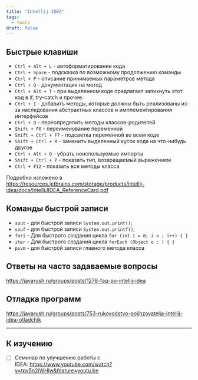 ```yaml
---
title: "Intellij IDEA"
tags:
  - tools
draft: false
---
```


## Быстрые клавиши

- `Ctrl + Alt + L` - автоформатирование кода
- `Ctrl + Space` - подсказка по возможному продолжению команды
- `Ctrl + P` - описание принимаемых параметров метода
- `Ctrl + Q` - документация на метод
- `Ctrl + Alt + T` - при выделенном коде предлагает запихнуть этот код в if, try-catch и прочее.
- `Ctrl + I` - добавить методы, которые должны быть реализованы из-за наследования абстрактных классов и имплементирования интерфейсов
- `Ctrl + O` - переопределить методы классов-родителей
- `Shift + F6` - переименование переменной
- `Shift + Ctrl + F7` - подсветка переменной во всем коде
- `Shift + Ctrl + R` - заменить выделенный кусок кода на что-нибудь другое
- `Ctrl + Alt + O` - убрать неиспользуемые импорты
- `Shift + Ctrl + P` - показать тип, возвращаемый выражением
- `Ctrl + F12` - показать все методы класса

Подробно изложено в
https://resources.jetbrains.com/storage/products/intellij-idea/docs/IntelliJIDEA_ReferenceCard.pdf

## Команды быстрой записи

- `sout` - для быстрой записи `System.out.print()`;
- `souf` - для быстрой записи `System.out.printf()`;
- `fori` - Для быстрого создания цикла `for (int i = 0; i < ; i++) { }`
- `iter` - Для быстрого создания цикла `forEach (Object o : ) { }`
- `psvm` - для быстрой записи главного метода класса

## Ответы на часто задаваемые вопросы
https://javarush.ru/groups/posts/1278-faq-po-intellij-idea

## Отладка программ

https://javarush.ru/groups/posts/753-rukovodstvo-poljhzovatelja-intellij-idea-otladchik

---
## К изучению
- [ ] Семинар по улучшению работы с IDEA: https://www.youtube.com/watch?v=tpv5n2jWHlw&feature=youtu.be
